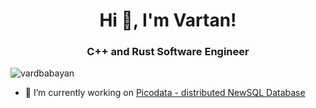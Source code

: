 <h1 align="center">Hi 👋, I'm Vartan!</h1>
<h3 align="center">C++ and Rust Software Engineer</h3>

<p align="left"> <img src="https://komarev.com/ghpvc/?username=vardbabayan&label=Profile%20views&color=0e75b6&style=flat" alt="vardbabayan" /> </p>

- 🔭 I’m currently working on [Picodata - distributed NewSQL Database](https://github.com/picodata/picodata)

<!--
**vardbabayan/vardbabayan** is a ✨ _special_ ✨ repository because its `README.md` (this file) appears on your GitHub profile.

Here are some ideas to get you started:

- 🔭 I’m currently working on ...
- 🌱 I’m currently learning ...
- 👯 I’m looking to collaborate on ...
- 🤔 I’m looking for help with ...
- 💬 Ask me about ...
- 📫 How to reach me: ...
- 😄 Pronouns: ...
- ⚡ Fun fact: ...
-->
